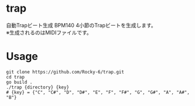 # trap
自動Trapビート生成
BPM140 4小節のTrapビートを生成します。\
※生成されるのはMIDIファイルです。

# Usage
```
git clone https://github.com/Rocky-6/trap.git
cd trap
go build .
./trap {directory} {key}
# {key} = {"C", "C#", "D", "D#", "E", "F", "F#", "G", "G#", "A", "A#", "B"}
```
